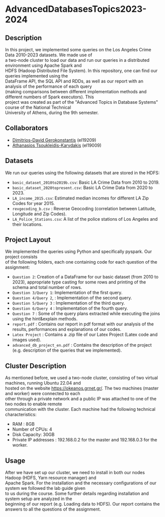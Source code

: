 # AdvancedDatabasesTopics2023-2024  

## Description
In this project, we implemented some queries on the Los Angeles Crime Data 2010-2023 datasets. We made use of  
a two-node cluster to load our data and run our queries in a distributed environment using Apache Spark and  
HDFS (Hadoop Distributed File System). In this repository, one can find our queries implemented using the  
DataFrame API, the SQL API and RDDs, as well as our report with an analysis of the performance of each query  
(making comparisons between different implementation methods and different numbers of Spark executors). This  
project was created as part of the "Advanced Topics in Database Systems" course of the National Technical  
University of Athens, during the 9th semester.    


## Collaborators  
- [Dimitrios-David Gerokonstantis](https://github.com/DimitrisDavidGerokonstantis)  (el19209)
- [Athanasios Tsoukleidis-Karydakis](https://github.com/ThanosTsoukleidis-Karydakis)  (el19009)

## Datasets  
We run our queries using the following datasets that are stored in the HDFS:  
- `basic_dataset_2010to2019b.csv`: Basic LA Crime Data from 2010 to 2019.  
- `basic_dataset_2020topresent.csv`: Basic LA Crime Data from 2020 to 2023. 
- `LA_income_2015.csv`: Estimated median incomes for different LA Zip Codes for year 2015.
- `revgecoding_b.csv` : Reverse Geocoding (correlation between Latitude, Longitude and Zip Codes).
- `LA_Police_Stations.csv`: A list of the police stations of Los Angeles and their locations.  

## Project Layout
We implemented the queries using Python and specifically pyspark. Our project consists  
of the following folders, each one containing code for each question of the assignment:  

- `Question 2`: Creation of a DataFrame for our basic dataset (from 2010 to 2023), appropriate type casting
for some rows and printing of the schema and total number of rows.  
- `Question 3/Query 1`: Implementation of the first query.
- `Question 4/Query 2`, : Implementation of the second query.
- `Question 5/Query 3` : Implementation of the third query.
- `Question 6/Query 4` :  Implementation of the fourth query.
- `Question 7` : Some of the query plans extracted while executing the joins using the
hint&explain methods.
- `report.pdf` : Contains our report in pdf format with our analysis of the results, performances and
explanations of our codes.
- `Latex Project` : Contains a .zip file of our Latex Project (Latex code and images used).
- `advanced_db_project_en.pdf` : Contains the description of the project (e.g. description of the queries that we implemented).    

## Cluster Description
As mentioned before, we used a two-node cluster, consisting of two virtual machines, running Ubuntu 22.04 and    
hosted on the website https://okeanos.grnet.gr/. The two machines (master and worker) were connected to each  
other through a private network and a public IP was attached to one of the two nodes to enable remote  
communication with the cluster. Each machine had the following technical characteristics:   
- RAM : 8GB
- Number of CPUs: 4
- Disk Capacity:  30GB
- Private IP addresses : 192.168.0.2 for the master and 192.168.0.3 for the worker.  

## Usage
After we have set up our cluster, we need to install in both our nodes Hadoop (HDFS, Yarn resource manager) and  
Apache Spark. For the installation and the necessary configurations of our system we followed the lab guide given  
to us during the course. Some further details regarding installation and system setup are analyzed in the  
beginning of our report (e.g. Loading data to HDFS). Our report contains the answers to all the questions of the assignment.  
